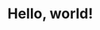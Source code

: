 
<html lang="en">
  <head>
    <meta charset="utf-8">
    <meta name="viewport" content="width=device-width, initial-scale=1">
   
  </head>
  <body>
    <h1>Hello, world!</h1>
  </body>
</html>
